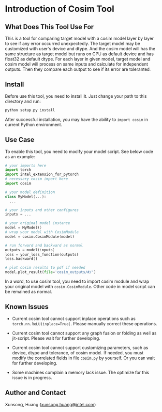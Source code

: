 # Introduction of Cosim Tool

## What Does This Tool Use For

This is a tool for comparing target model with a cosim model layer by layer to see if any error occurred unexpectedly. The target model may be customized with user's device and dtype. And the cosim model will has the same structure as target model but runs on CPU as default device and has float32 as default dtype. For each layer in given model, target model and cosim model will process on same inputs and calculate for independent outputs. Then they compare each output to see if its error are toleranted.

## Install

Before use this tool, you need to install it. Just change your path to this directory and run:

```python
python setup.py install
```

After successful installation, you may have the ability to `import cosim` in current Python environment.

## Use Case

To enable this tool, you need to modify your model script. See below code as an example:

```python
# your imports here
import torch
import intel_extension_for_pytorch
# necessary cosim import here
import cosim

# your model definition
class MyModel(...):
  ...

# your inputs and other configures
inputs = ...

# your original model instance
model = MyModel()
# wrap your model with CosimModule
model = cosim.CosimModule(model)

# run forward and backward as normal
outputs = model(inputs)
loss = your_loss_function(outputs)
loss.backward()

# plot cosim results to pdf if needed
model.plot_result(file='cosim_outputs/#/')
```

In a word, to use cosim tool, you need to import cosim module and wrap your original model with `cosim.CosimModule`. Other code in model script can be remained as normal.

## Known Issues

* Current cosim tool cannot support inplace operations such as `torch.nn.ReLU(inplace=True)`. Please manually correct these operations.

* Current cosim tool cannot support any graph fusion or folding as well as jit-script. Please wait for further developing.

* Current cosim tool cannot support customizing parameters, such as device, dtype and tolerance, of cosim model. If needed, you must modify the correlated fields in file `cosim.py` by yourself. Or you can wait for further developing.

* Some machines complain a memory lack issue. The optimize for this issue is in progress.

## Author and Contact

Xunsong, Huang (xunsong.huang@intel.com)
